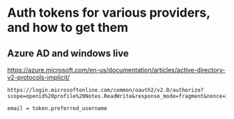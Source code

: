 # Auth tokens for various providers, and how to get them

## Azure AD and windows live

https://azure.microsoft.com/en-us/documentation/articles/active-directory-v2-protocols-implicit/

```
https://login.microsoftonline.com/common/oauth2/v2.0/authorize?scope=openid%20profile%20Notes.ReadWrite&response_mode=fragment&nonce=12345&response_type=token+id_token&state=12345&client_id=client_id&redirect_url=redirect_url
```

```
email = token.preferred_username
```